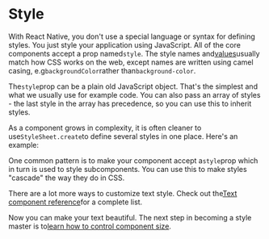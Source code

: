 # Style

With React Native, you don't use a special language or syntax for defining styles. You just style your application using JavaScript. All of the core components accept a prop named`style`. The style names and[values](https://facebook.github.io/react-native/docs/colors.html)usually match how CSS works on the web, except names are written using camel casing, e.g`backgroundColor`rather than`background-color`.

The`style`prop can be a plain old JavaScript object. That's the simplest and what we usually use for example code. You can also pass an array of styles - the last style in the array has precedence, so you can use this to inherit styles.

As a component grows in complexity, it is often cleaner to use`StyleSheet.create`to define several styles in one place. Here's an example:

One common pattern is to make your component accept a`style`prop which in turn is used to style subcomponents. You can use this to make styles "cascade" the way they do in CSS.

There are a lot more ways to customize text style. Check out the[Text component reference](https://facebook.github.io/react-native/docs/text.html)for a complete list.

Now you can make your text beautiful. The next step in becoming a style master is to[learn how to control component size](https://facebook.github.io/react-native/docs/height-and-width.html).

